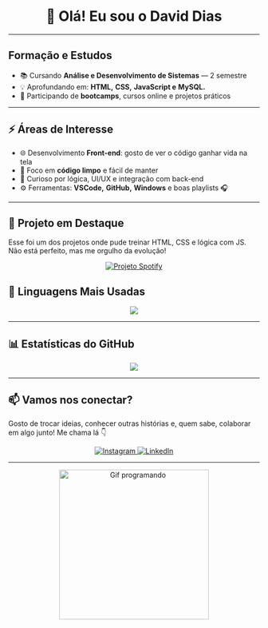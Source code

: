<h1 align="center"> 👋 Olá! Eu sou o David Dias </h1>

---

##  Formação e Estudos

- 📚 Cursando **Análise e Desenvolvimento de Sistemas** — 2 semestre  
- 💡 Aprofundando em: **HTML,** **CSS,** **JavaScript e** **MySQL.**
- 🚀 Participando de **bootcamps**, cursos online e projetos práticos

---

## ⚡ Áreas de Interesse

- 🌐 Desenvolvimento **Front-end**: gosto de ver o código ganhar vida na tela  
- 🧼 Foco em **código limpo** e fácil de manter  
- 🧠 Curioso por lógica, UI/UX e integração com back-end  
- ⚙ Ferramentas: **VSCode,** **GitHub,** **Windows** e boas playlists 🎧

---
## 📌 Projeto em Destaque

Esse foi um dos projetos onde pude treinar HTML, CSS e lógica com JS.  
Não está perfeito, mas me orgulho da evolução!

<div align="center">
  <a href="https://github.com/davidalbuquerquedias2/Spotify-Clone.git">
    <img src="https://github-readme-stats.vercel.app/api/pin/?username=davidalbuquerquedias2&repo=Spotify&theme=nightowl" alt="Projeto Spotify" />
  </a>
</div>


## 🧠 Linguagens Mais Usadas

<div align="center">
  <a href="https://github.com/davidalbuquerquedias2">
    <img align="center" src="https://github-readme-stats.vercel.app/api/top-langs/?username=davidalbuquerquedias2&theme=nightowl&hide_langs_below=1" />
  </a>
</div>



---

## 📊 Estatísticas do GitHub

<div align="center" >
  <img src="https://github-readme-stats.vercel.app/api?username=davidalbuquerquedias2&show_icons=true&theme=tokyonight" />
</div>


---


## 📫 Vamos nos conectar?

Gosto de trocar ideias, conhecer outras histórias e, quem sabe, colaborar em algo junto! Me chama lá 👇

<div align="center">
  <a href="https://www.instagram.com/davi_dalbuquerqueof/?hl=pt-br" target="_blank" rel="noopener noreferrer">
    <img src="https://img.shields.io/badge/-Instagram-%23E4405F?style=for-the-badge&logo=instagram&logoColor=white" alt="Instagram" />
  </a>
  <a href="https://www.linkedin.com/in/david-dias-712ba7361" target="_blank" rel="noopener noreferrer">
    <img src="https://img.shields.io/badge/-LinkedIn-%230077B5?style=for-the-badge&logo=linkedin&logoColor=white" alt="LinkedIn" />
  </a>
</div>

---

<div align="center">
  <img src="https://media.giphy.com/media/13HgwGsXF0aiGY/giphy.gif" alt="Gif programando" width="300" />
</div>
